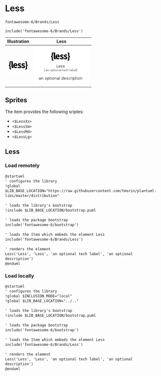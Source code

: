 # Less


```text
fontawesome-6/Brands/Less
```

```text
include('fontawesome-6/Brands/Less')
```



| Illustration | Less |
| :---: | :---: |
| ![illustration for Illustration](../../fontawesome-6/Brands/Less.png) | ![illustration for Less](../../fontawesome-6/Brands/Less.Local.png) |



## Sprites
The item provides the following sriptes:

- `<$LessXs>`
- `<$LessSm>`
- `<$LessMd>`
- `<$LessLg>`





## Less

### Load remotely
```plantuml
@startuml
' configures the library
!global $LIB_BASE_LOCATION="https://raw.githubusercontent.com/tmorin/plantuml-libs/master/distribution"

' loads the library's bootstrap
!include $LIB_BASE_LOCATION/bootstrap.puml

' loads the package bootstrap
include('fontawesome-6/bootstrap')

' loads the Item which embeds the element Less
include('fontawesome-6/Brands/Less')

' renders the element
Less('Less', 'Less', 'an optional tech label', 'an optional description')
@enduml
```

### Load locally
```plantuml
@startuml
' configures the library
!global $INCLUSION_MODE="local"
!global $LIB_BASE_LOCATION="../.."

' loads the library's bootstrap
!include $LIB_BASE_LOCATION/bootstrap.puml

' loads the package bootstrap
include('fontawesome-6/bootstrap')

' loads the Item which embeds the element Less
include('fontawesome-6/Brands/Less')

' renders the element
Less('Less', 'Less', 'an optional tech label', 'an optional description')
@enduml
```

